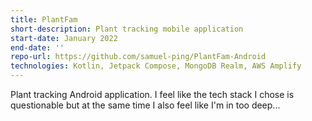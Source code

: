 ```yaml
---
title: PlantFam
short-description: Plant tracking mobile application
start-date: January 2022
end-date: ''
repo-url: https://github.com/samuel-ping/PlantFam-Android
technologies: Kotlin, Jetpack Compose, MongoDB Realm, AWS Amplify
---
```


Plant tracking Android application. I feel like the tech stack I chose is questionable but at the same time I also feel like I'm in too deep...
